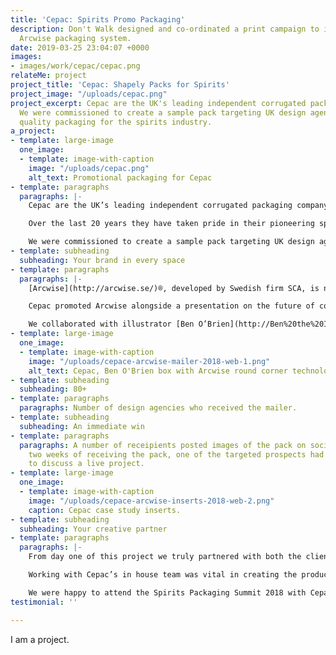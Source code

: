 ```yaml
---
title: 'Cepac: Spirits Promo Packaging'
description: Don't Walk designed and co-ordinated a print campaign to introduce the
  Arcwise packaging system.
date: 2019-03-25 23:04:07 +0000
images:
- images/work/cepac/cepac.png
relateMe: project
project_title: 'Cepac: Shapely Packs for Spirits'
project_image: "/uploads/cepac.png"
project_excerpt: Cepac are the UK's leading independent corrugated packaging company.
  We were commissioned to create a sample pack targeting UK design agencies promoting
  quality packaging for the spirits industry.
a_project:
- template: large-image
  one_image:
  - template: image-with-caption
    image: "/uploads/cepac.png"
    alt_text: Promotional packaging for Cepac
- template: paragraphs
  paragraphs: |-
    Cepac are the UK’s leading independent corrugated packaging company.

    Over the last 20 years they have taken pride in their pioneering spirit in state-of-the-art corrugate packaging. Like ourselves, Cepac believe collaboration is key to delivering results.

    We were commissioned to create a sample pack targeting UK design agencies promoting quality packaging for the spirits industry.
- template: subheading
  subheading: Your brand in every space
- template: paragraphs
  paragraphs: |-
    [Arcwise](http://arcwise.se/)®, developed by Swedish firm SCA, is new technology which allows corrugate cardboard to be formed in to rounded shapes without sacrificing quality or structural integrity.

    Cepac promoted Arcwise alongside a presentation on the future of corrugate at the Spirits Packaging Summit 2018. This promotional mailer served as an introduction of Cepac and Arcwise to UK design agencies and as an invite to the event itself.

    We collaborated with illustrator [Ben O’Brien](http://Ben%20the%20Illustrator%20https://bentheillustrator.com/), an industry veteran, to create illustrations of spirits bottles overlaid on curved shapes. Ben’s style lent itself well to corrugate print processes and we were confident in his ability to deliver on brief, on time and on budget.
- template: large-image
  one_image:
  - template: image-with-caption
    image: "/uploads/cepace-arcwise-mailer-2018-web-1.png"
    alt_text: Cepac, Ben O'Brien box with Arcwise round corner technology.
- template: subheading
  subheading: 80+
- template: paragraphs
  paragraphs: Number of design agencies who received the mailer.
- template: subheading
  subheading: An immediate win
- template: paragraphs
  paragraphs: A number of receipients posted images of the pack on social media. Within
    two weeks of receiving the pack, one of the targeted prospects had contacted Cepac
    to discuss a live project.
- template: large-image
  one_image:
  - template: image-with-caption
    image: "/uploads/cepace-arcwise-inserts-2018-web-2.png"
    caption: Cepac case study inserts.
- template: subheading
  subheading: Your creative partner
- template: paragraphs
  paragraphs: |-
    From day one of this project we truly partnered with both the client and our suggested collaborators.

    Working with Cepac’s in house team was vital in creating the product design and print of the mailer sample itself. Ben was in touch with Cepac from the very start of the project, which ensured his illustrations required very few amendments. SCA were more than happy to support our (no doubt difficult) requests for content and technical knowledge.

    We were happy to attend the Spirits Packaging Summit 2018 with Cepac and were excited and intrigued to witness the future possibilities for curved corrugated.
testimonial: ''

---
```

I am a project.